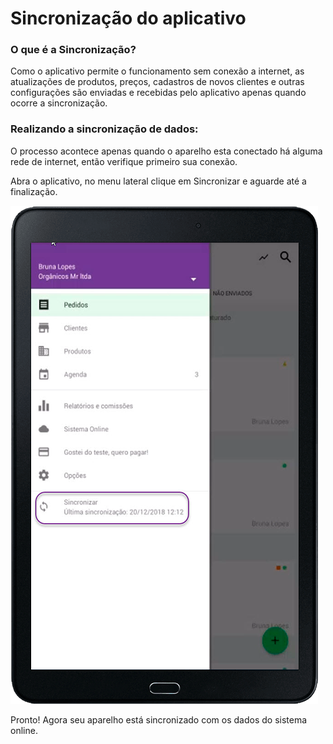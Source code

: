 # Sincronização do aplicativo

### O que é a Sincronização?

Como o aplicativo permite o funcionamento sem conexão a internet, as atualizações de produtos, preços, cadastros de novos clientes e outras configurações são enviadas e recebidas pelo aplicativo apenas quando ocorre a sincronização.

### Realizando a sincronização de dados:

O processo acontece apenas quando o aparelho esta conectado há alguma rede de internet, então verifique primeiro sua conexão.

Abra o aplicativo, no menu lateral clique em Sincronizar e aguarde até a finalização.

![aplicativo2](/assets/images/aplicativomercos2.png#center)

Pronto! Agora seu aparelho está sincronizado com os dados do sistema online.